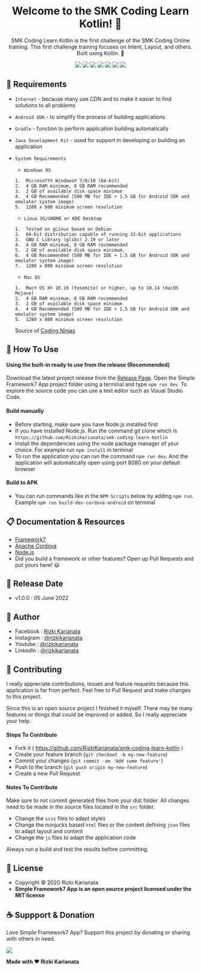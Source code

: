<h1 align="center">Welcome to the SMK Coding Learn Kotlin! 👋 </h1>

<p align="center">SMK Coding Learn Kotlin is the first challenge of the SMK Coding Online training. This first challenge training focuses on Intent, Layout, and others. Built using Kotlin. 💖 </p>

<p align="center">
<img src="https://img.shields.io/github/contributors/RizkiKarianata/smk-coding-learn-kotlin?style=flat-square">
<img src="https://img.shields.io/github/issues/RizkiKarianata/smk-coding-learn-kotlin?style=flat-square">
<img src="https://img.shields.io/github/stars/RizkiKarianata/smk-coding-learn-kotlin?style=flat-square"> 
<img src="https://img.shields.io/github/forks/RizkiKarianata/smk-coding-learn-kotlin?style=flat-square">
<img src="https://img.shields.io/github/last-commit/RizkiKarianata/smk-coding-learn-kotlin.svg?style=flat-square">
<img src="https://img.shields.io/github/languages/code-size/RizkiKarianata/smk-coding-learn-kotlin?style=flat-square">
<img src="https://img.shields.io/github/license/RizkiKarianata/smk-coding-learn-kotlin?style=flat-square">
</p>

## 💾 Requirements

* `Internet` - because many use CDN and to make it easier to find solutions to all problems
* `Android SDK` - to simplify the process of building applications
* `Gradle` - function to perform application building automatically
* `Java Development Kit` - used for support in developing or building an application
* `System Requirements`
	* `Windows OS`
	```
	1.	Microsoft® Windows® 7/8/10 (64-bit)
	2.	4 GB RAM minimum, 8 GB RAM recommended
	3.	2 GB of available disk space minimum
	4.	4 GB Recommended (500 MB for IDE + 1.5 GB for Android SDK and emulator system image)
	5.	1280 x 800 minimum screen resolution
	```
	* `Linux OS/GNOME or KDE Desktop`
	```
	1.	Tested on gLinux based on Debian
	2.	64-bit distribution capable of running 32-bit applications
	3.	GNU C Library (glibc) 2.19 or later
	4.	4 GB RAM minimum, 8 GB RAM recommended
	5.	2 GB of available disk space minimum,
	6.	4 GB Recommended (500 MB for IDE + 1.5 GB for Android SDK and emulator system image)
	7.	1280 x 800 minimum screen resolution
	```
	* `Mac OS`
	```
	1.	Mac® OS X® 10.10 (Yosemite) or higher, up to 10.14 (macOS Mojave)
	2.	4 GB RAM minimum, 8 GB RAM recommended
	3.	2 GB of available disk space minimum
	4.	4 GB Recommended (500 MB for IDE + 1.5 GB for Android SDK and emulator system image)
	5.	1280 x 800 minimum screen resolution
	```

	Source of [Coding Ninjas](https://www.codingninjas.com/blog/2020/12/10/how-to-build-your-first-android-app-with-kotlin/)

## 🎯 How To Use

#### Using the built-in ready to use from the release (Recommended)

Download the latest project release from the [Release Page](https://github.com/RizkiKarianata/smk-coding-learn-kotlin "Release Page"). Open the Simple Framework7 App project folder using a terminal and type `npm run dev`. To explore the source code you can use a text editor such as Visual Studio Code.

#### Build manually

* Before starting, make sure you have Node.js installed first
* If you have installed Node.js. Run the command git clone which is `https://github.com/RizkiKarianata/smk-coding-learn-kotlin`
* Install the dependencies using the node package manager of your choice. For example run `npm install` in terminal
* To run the application you can run the command `npm run dev`. And the application will automatically open using port 8080 on your default browser

#### Build to APK

* You can run commands like in the `NPM Scripts` below by adding `npm run`. Example `npm run build-dev-cordova-android` on terminal

## 📋 Documentation & Resources

* [Framework7](https://framework7.io/)
* [Apache Cordova](https://cordova.apache.org/)
* [Node.js](https://nodejs.org/en/)
* Did you build a framework or other features? Open up Pull Requests and put yours here! 😃

## 📆 Release Date

* v1.0.0 : 05 June 2022

## 🧑 Author

* Facebook : <a href="https://www.facebook.com/rizky.slankers.3386"> Rizki Karianata</a>
* Instagram : <a href="https://www.instagram.com/rizkikarianata"> @rizkikarianata</a>
* Youtube : <a href="https://www.youtube.com/channel/UCwhkJwsq6swJrerdP0tixJA"> @rizkikarianata</a>
* LinkedIn :  <a href="https://www.linkedin.com/in/rizkikarianata"> @rizkikarianata</a>

## 🤝 Contributing

<p>I really appreciate contributions, issues and feature requests because this application is far from perfect. Feel free to Pull Request and make changes to this project.</p>
<p>Since this is an open source project I finished it myself. There may be many features or things that could be improved or added. So I really appreciate your help.</p>

#### Steps To Contribute

* Fork it ( https://github.com/RizkiKarianata/smk-coding-learn-kotlin )
* Create your feature branch (`git checkout -b my-new-feature`)
* Commit your changes (`git commit -am 'Add some feature'`)
* Push to the branch (`git push origin my-new-feature`)
* Create a new Pull Request

#### Notes To Contribute

Make sure to not commit generated files from your dist folder. All changes need to be made in the source files located in the `src` folder.

* Change the `scss` files to adapt styles
* Change the nunjucks based `html` files or the content defining `json` files to adapt layout and content
* Change the `js` files to adapt the application code

Always run a build and test the results before committing.

## 📝 License

* Copyright © 2020 Rizki Karianata
* **Simple Framework7 App is an open source project licensed under the MIT license**

## ☕️ Suppport & Donation

Love Simple Framework7 App? Support this project by donating or sharing with others in need.

<a href="https://www.buymeacoffee.com/rizkikarianata"><img src="https://img.shields.io/badge/Buy_Me_A_Coffee-FFDD00?style=for-the-badge&logo=buy-me-a-coffee&logoColor=black"/> </a>

**Made with ❤️ Rizki Karianata**